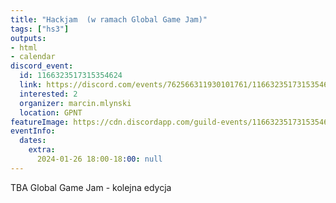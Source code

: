 ```yaml
---
title: "Hackjam  (w ramach Global Game Jam)"
tags: ["hs3"]
outputs:
- html
- calendar
discord_event:
  id: 1166323517315354624
  link: https://discord.com/events/762566311930101761/1166323517315354624
  interested: 2
  organizer: marcin.mlynski
  location: GPNT
featureImage: https://cdn.discordapp.com/guild-events/1166323517315354624/04bd0db6cb04828ef41c5deee65370d0.png?size=1024
eventInfo:
  dates:
    extra:
      2024-01-26 18:00-18:00: null
---
```

TBA
Global Game Jam - kolejna edycja
